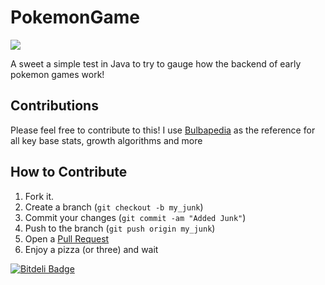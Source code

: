 PokemonGame
=================
[<img src="http://th05.deviantart.net/fs71/200H/f/2011/115/3/e/dat_mudkip_by_winze-d3ev3lc.png"/>][mud]

A sweet a simple test in Java to try to gauge how the backend of early pokemon games work!


Contributions
------------
Please feel free to contribute to this! I use [Bulbapedia][bul] as the reference for all key base stats, growth algorithms and more

How to Contribute
------------

1. Fork it.
2. Create a branch (`git checkout -b my_junk`)
3. Commit your changes (`git commit -am "Added Junk"`)
4. Push to the branch (`git push origin my_junk`)
5. Open a [Pull Request][1]
6. Enjoy a pizza (or three) and wait


[1]:https://github.com/ed-george/PokemonGame/pulls
[bul]:http://bulbapedia.bulbagarden.net/wiki/Main_Page
[mud]:http://taskuli.deviantart.com/art/Dat-mudkip-206364144


[![Bitdeli Badge](https://d2weczhvl823v0.cloudfront.net/ed-george/pokemongame/trend.png)](https://bitdeli.com/free "Bitdeli Badge")

